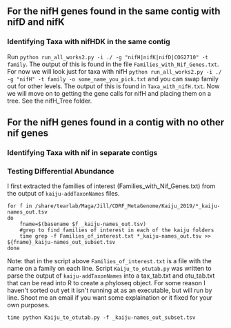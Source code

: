 ## For the nifH genes found in the same contig with nifD and nifK

### Identifying Taxa with nifHDK in the same contig
Run `python run_all_works2.py -i ./ -g "nifH|nifK|nifD|COG2710" -t family`. The output of this is found in the file `Families_with_Nif_Genes.txt`. For now we will look just for taxa with nifH `python run_all_works2.py -i ./ -g "nifH" -t family -o some_name_you_pick.txt` and you can swap family out for other levels. The output of this is found in `Taxa_with_nifH.txt`. Now we will move on to getting the gene calls for nifH and placing them on a tree. See the nifH_Tree folder. 


## For the nifH genes found in a contig with no other nif genes

### Identifying Taxa with nif in separate contigs

### Testing Differential Abundance

I first extracted the families of interest (Families_with_Nif_Genes.txt) from the output of `kaiju-addTaxonNames` files.

```
for f in /share/tearlab/Maga/Jill/CDRF_MetaGenome/Kaiju_2019/*_kaiju-names_out.tsv
do
	fname=$(basename $f _kaiju-names_out.tsv)
	#grep to find families of interest in each of the kaiju folders
	time grep -f Families_of_interest.txt *_kaiju-names_out.tsv >> ${fname}_kaiju-names_out_subset.tsv
done
```
Note: that in the script above `Families_of_interest.txt` is a file with the name on a family on each line. 
Script `Kaiju_to_otutab.py` was written to parse the output of `kaiju-addTaxonNames` into a tax_tab.txt and otu_tab.txt that can be read into R to create a phyloseq object. For some reason I haven't sorted out yet it isn't running at as an executable, but will run by line. Shoot me an email if you want some explaination or it fixed for your own purposes.

```
time python Kaiju_to_otutab.py -f _kaiju-names_out_subset.tsv
```
